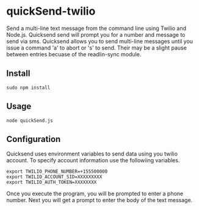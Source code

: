 quickSend-twilio
================

Send a multi-line text message from the command line using Twilio and Node.js.
Quicksend send will prompt you for a number and message to send via sms. Quicksend allows you to send multi-line messages until you issue a command 'a' to abort or 's' to send. Their may be a slight pause between entries becuase of the readlin-sync module.

Install
-------

    sudo npm install 

Usage
-----

    node quickSend.js

Configuration
-------------

   Quicksend uses environment variables to send data using you twilio account.
   To specify account information use the followiing variables.

    export TWILIO_PHONE_NUMBER=+155500000
    export TWILIO_ACCOUNT_SID=XXXXXXXXX
    export TWILIO_AUTH_TOKEN=XXXXXXXX

   Once you execute the program, you will be prompted to enter a phone number. Next you will get a prompt to enter the body of the text message.

